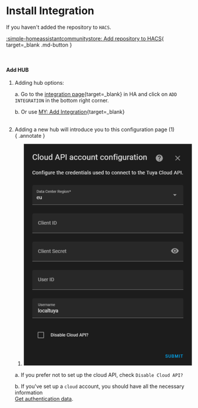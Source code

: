 # Install Integration

If you haven't added the repository to `HACS`.

[:simple-homeassistantcommunitystore: Add repository to HACS](https://my.home-assistant.io/redirect/hacs_repository/?category=integration&repository=hass-localtuya&owner=xZetsubou){ target=_blank .md-button }

<!-- ??? note "Add Repository Manually"
    1. Go to `HACS` and navigate to Integrations Section
    2. Click on :material-dots-vertical: in the top right corner and click on Custom repositories
    3. Paste `https://github.com/xZetsubou/localtuya` into the input field and select Integration from the category dropdown then click ADD
    4. Now the integration should be added search in for it and install it!. -->

<Br>

#### Add HUB
1. Adding hub options:

    a. Go to the [integration page](https://my.home-assistant.io/redirect/integrations/){target=_blank} in HA and click on `ADD INTEGRATION` in the bottom right corner.

    b. Or use [MY: Add Integration](https://my.home-assistant.io/redirect/config_flow_start/?domain=localtuya){target=_blank}
<br><br>

2. Adding a new hub will introduce you to this configuration page (1)<br>
{ .annotate }

    1. ![](../images/init.png)
    
    a. If you prefer not to set up the cloud API, check `Disable Cloud API?`

    b. If you've set up a `cloud` account, you should have all the necessary information
    <br> [Get authentication data](cloud_api.md/#get-authorization-data).

